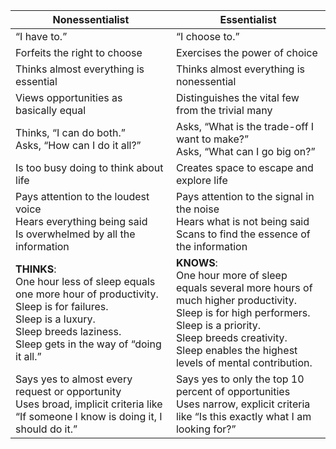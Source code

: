 



| Nonessentialist                   | Essentialist                    |
| ---|---|
| “I have to.”                      | “I choose to.”                  |
| Forfeits the right to choose      | Exercises the power of choice   |
| Thinks almost everything is essential | Thinks almost everything is nonessential |
| Views opportunities as basically equal | Distinguishes the vital few from the trivial many |
| Thinks, “I can do both.”</br>Asks, “How can I do it all?”| Asks, “What is the trade-off I want to make?”</br>Asks, “What can I go big on?”||
| Is too busy doing to think about life | Creates space to escape and explore life |
| Pays attention to the loudest voice</br>Hears everything being said</br>Is overwhelmed by all the information</br> | Pays attention to the signal in the noise</br>Hears what is not being said</br>Scans to find the essence of the information</br>||
|**THINKS**:</br>One hour less of sleep equals one more hour of productivity.</br>Sleep is for failures.</br>Sleep is a luxury.</br>Sleep breeds laziness.</br>Sleep gets in the way of “doing it all.”|**KNOWS**:</br>One hour more of sleep equals several more hours of much higher productivity.</br>Sleep is for high performers.</br>Sleep is a priority.</br>Sleep breeds creativity.</br>Sleep enables the highest levels of mental contribution.|
|Says yes to almost every request or opportunity</br>Uses broad, implicit criteria like “If someone I know is doing it, I should do it.”|Says yes to only the top 10 percent of opportunities</br>Uses narrow, explicit criteria like “Is this exactly what I am looking for?”|

